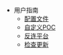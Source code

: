 - 用户指南
  - [配置文件](guide/config.md)
  - [自定义POC](guide/poc.md)
  - [反连平台](guide/reverse.md)
  - [检查更新](guide/update.md)
